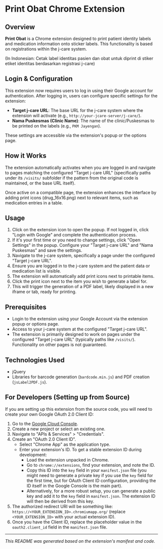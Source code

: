 # Print Obat Chrome Extension

## Overview

**Print Obat** is a Chrome extension designed to print patient identity labels and medication information onto sticker labels. This functionality is based on registrations within the j-care system.

(In Indonesian: Cetak label identitas pasien dan obat untuk diprint di stiker etiket identitas berdasarkan registrasi j-care)

## Login & Configuration

This extension now requires users to log in using their Google account for authentication. After logging in, users can configure specific settings for the extension:

*   **Target j-care URL**: The base URL for the j-care system where the extension will activate (e.g., `http://your-jcare-server/j-care/`).
*   **Nama Puskesmas (Clinic Name)**: The name of the clinic/Puskesmas to be printed on the labels (e.g., `PKM Jayengan`).

These settings are accessible via the extension's popup or the options page.

## How it Works

The extension automatically activates when you are logged in and navigate to pages matching the configured "Target j-care URL" (specifically paths under its `/visits/` subfolder if the pattern from the original code is maintained, or the base URL itself).

Once active on a compatible page, the extension enhances the interface by adding print icons (drug_16x16.png) next to relevant items, such as medication entries in a table.

## Usage

1.  Click on the extension icon to open the popup. If not logged in, click "Login with Google" and complete the authentication process.
2.  If it's your first time or you need to change settings, click "Open Settings" in the popup. Configure your "Target j-care URL" and "Nama Puskesmas" and save the settings.
3.  Navigate to the j-care system, specifically a page under the configured "Target j-care URL".
4.  Ensure you are logged in to the j-care system and the patient data or medication list is visible.
5.  The extension will automatically add print icons next to printable items.
6.  Click the print icon next to the item you wish to generate a label for.
7.  This will trigger the generation of a PDF label, likely displayed in a new iframe or tab, ready for printing.

## Prerequisites

- Login to the extension using your Google Account via the extension popup or options page.
- Access to your j-care system at the configured "Target j-care URL".
- The extension is primarily designed to work on pages under the configured "Target j-care URL" (typically paths like `/visits/`). Functionality on other pages is not guaranteed.

## Technologies Used

*   jQuery
*   Libraries for barcode generation (`bardcode.min.js`) and PDF creation (`jsLabel2PDF.js`).

## For Developers (Setting up from Source)

If you are setting up this extension from the source code, you will need to create your own Google OAuth 2.0 Client ID:

1.  Go to the [Google Cloud Console](https://console.cloud.google.com/).
2.  Create a new project or select an existing one.
3.  Navigate to "APIs & Services" > "Credentials".
4.  Create an "OAuth 2.0 Client ID".
    *   Select "Chrome App" as the application type.
    *   Enter your extension's ID. To get a stable extension ID during development:
        *   Load the extension unpacked in Chrome.
        *   Go to `chrome://extensions`, find your extension, and note the ID.
        *   Copy this ID into the `key` field in your `manifest.json` file (you might need to generate a private key if you use the `key` field for the first time, but for OAuth Client ID configuration, providing the ID itself in the Google Console is the main part).
        *   Alternatively, for a more robust setup, you can generate a public key and add it to the `key` field in `manifest.json`. The extension ID will then be derived from this key.
5.  The authorized redirect URI will be something like: `https://<YOUR_EXTENSION_ID>.chromiumapp.org/` (replace `<YOUR_EXTENSION_ID>` with your actual extension ID).
6.  Once you have the Client ID, replace the placeholder value in the `oauth2.client_id` field in the `manifest.json` file.

---
_This README was generated based on the extension's manifest and code._

